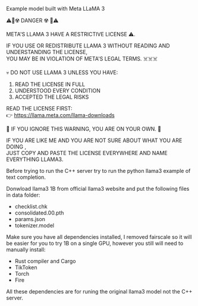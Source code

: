 Example model built with Meta LLaMA 3

⚠️🚨☢️  DANGER ☢️ 🚨⚠️  

META'S LLAMA 3 HAVE A RESTRICTIVE LICENSE ⚠️.  

IF YOU USE OR REDISTRIBUTE LLAMA 3 WITHOUT READING AND UNDERSTANDING THE LICENSE,  
YOU MAY BE IN VIOLATION OF META'S LEGAL TERMS. ☠️☠️☠️  

💀 DO NOT USE LLAMA 3 UNLESS YOU HAVE:  
  1. READ THE LICENSE IN FULL  
  2. UNDERSTOOD EVERY CONDITION  
  3. ACCEPTED THE LEGAL RISKS  

READ THE LICENSE FIRST:  
👉 https://llama.meta.com/llama-downloads

🚫 IF YOU IGNORE THIS WARNING, YOU ARE ON YOUR OWN. 🚫  

IF YOU ARE LIKE ME AND YOU ARE NOT SURE ABOUT WHAT YOU ARE DOING ,  
JUST COPY AND PASTE THE LICENSE EVERYWHERE AND NAME EVERYTHING
LLAMA3.


Before trying to run the C++ server try to run the python llama3 example of text completion.

Donwload llama3 1B from official llama3 website and put the following files in data folder:
* checklist.chk
* consolidated.00.pth
* params.json
* tokenizer.model

Make sure you have all dependencies installed, I removed fairscale so it will be easier for you to try 1B on a single GPU, however
you still will need to manually install:

* Rust compiler and Cargo
* TikToken
* Torch
* Fire

All these dependencies are for runing the original llama3 model not the C++ server.